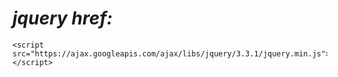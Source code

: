 # *jquery href:*
    <script src="https://ajax.googleapis.com/ajax/libs/jquery/3.3.1/jquery.min.js"></script>
